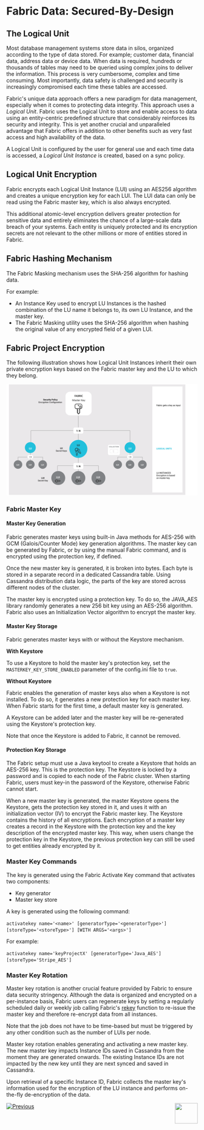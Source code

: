 # **Fabric Data: Secured-By-Design** 



## The Logical Unit 

Most database management systems store data in silos, organized according to the type of data stored. For example; customer data, financial data, address data or device data. When data is required, hundreds or thousands of tables may need to be queried using complex joins to deliver the information. This process is very cumbersome, complex and time consuming. Most importantly, data safety is challenged and security is increasingly compromised each time these tables are accessed. 

Fabric's unique data approach offers a new paradigm for data management, especially when it comes to protecting data integrity. This approach uses a *Logical Unit*. Fabric uses the Logical Unit to store and enable access to data using an entity-centric predefined structure that considerably reinforces its security and integrity. This is yet another crucial and unparalleled advantage that Fabric offers in addition to other benefits such as very fast access and high availability of the data. 

A Logical Unit is configured by the user for general use and each time data is accessed, a *Logical Unit Instance* is created, based on a sync policy. 

## Logical Unit Encryption 

Fabric encrypts each Logical Unit Instance (LUI) using an AES256 algorithm and creates a unique encryption key for each LUI. The LUI data can only be read using the Fabric master key, which is also always encrypted. 

This additional atomic-level encryption delivers greater protection for sensitive data and entirely eliminates the chance of a large-scale data breach of your systems. Each entity is uniquely protected and its encryption secrets are not relevant to the other millions or more of entities stored in Fabric.   


## Fabric Hashing Mechanism

The Fabric Masking mechanism uses the SHA-256 algorithm for hashing data. 

For example:

- An Instance Key used to encrypt LU Instances is the hashed combination of the LU name it belongs to, its own LU Instance, and the master key.
- The Fabric Masking utility uses the SHA-256 algorithm when hashing the original value of any encrypted field of a given LUI.


## Fabric Project Encryption

The following illustration shows how Logical Unit Instances inherit their own private encryption keys based on the Fabric master key and the LU to which they belong.

<img src="images/02_fabric_encryption_process.png">



### Fabric Master Key 

#### Master Key Generation

Fabric generates master keys using built-in Java methods for AES-256 with GCM (Galois/Counter Mode) key generation algorithms. 
The master key can be generated by Fabric, or by using the manual Fabric command, and is encrypted using the protection key, if defined. 

Once the new master key is generated, it is broken into bytes. Each byte is stored in a separate record in a dedicated Cassandra table. Using Cassandra distribution data logic, the parts of the key are stored across different nodes of the cluster. 

The master key is encrypted using a protection key. To do so, the JAVA_AES library randomly generates a new 256 bit key using an AES-256 algorithm. Fabric also uses an Initialization Vector algorithm to encrypt the master key.


#### Master Key Storage

Fabric generates master keys with or without the Keystore mechanism. 

**With Keystore**

To use a Keystore to hold the master key's protection key, set the ```MASTERKEY_KEY_STORE_ENABLED``` parameter of the config.ini file to ```true```.

**Without Keystore**

Fabric enables the generation of master keys also when a Keystore is not installed. To do so, it generates a new protection key for each master key. 
When Fabric starts for the first time, a default master key is generated.

A Keystore can be added later and the master key will be re-generated using the Keystore's protection key. 

Note that once the Keystore is added to Fabric, it cannot be removed.


#### Protection Key Storage

The Fabric setup must use a Java keytool to create a Keystore that holds an AES-256 key. This is the protection key.
The Keystore is locked by a password and is copied to each node of the Fabric cluster.
When starting Fabric, users must key-in the password of the Keystore, otherwise Fabric cannot start.

When a new master key is generated, the master Keystore opens the Keystore, gets the protection key stored in it, and uses it with an initialization vector (IV) to encrypt the Fabric master key. 
The Keystore contains the history of all encryptions. Each encryption of a master key creates a record in the Keystore with the protection key and the key description of the encrypted master key. This way, when users change the protection key in the Keystore, the previous protection key can still be used to get entities already encrypted by it. 



### Master Key Commands

The key is generated using the Fabric Activate Key command that activates two components:

- Key generator
- Master key store

A key is generated using the following command:

```activatekey name='<name>' [generatorType='<generatorType>'] [storeType='<storeType>'] [WITH ARGS='<args>']```

For example:

```activatekey name='keyProjectX' [generatorType='Java_AES'] [storeType='Stripe_AES']```


### Master Key Rotation

Master key rotation is another crucial feature provided by Fabric to ensure data security stringency. Although the data is organized and encrypted on a per-instance basis, Fabric users can regenerate keys by setting a regularly scheduled daily or weekly job calling Fabric's [rekey](/articles/26_fabric_security/03_fabric_LUI_encryption.md#lurekey) function to re-issue the master key and therefore re-encrypt data from all instances.

Note that the job does not have to be time-based but must be triggered by any other condition such as the number of LUIs per node.

Master key rotation enables generating and activating a new master key. The new master key impacts Instance IDs saved in Cassandra from the moment they are generated onwards. The existing Instance IDs are not impacted by the new key until they are next synced and saved in Cassandra.

Upon retrieval of a specific Instance ID, Fabric collects the master key's information used for the encryption of the LU instance and performs on-the-fly de-encryption of the data.



[![Previous](/articles/images/Previous.png)](/articles/26_fabric_security/01_fabric_security_overview.md)[<img align="right" width="60" height="54" src="/articles/images/Next.png">](/articles/26_fabric_security/03_fabric_LUI_encryption.md)
